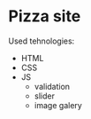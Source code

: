 # Pizza site


Used tehnologies:
  - HTML
  - CSS
  - JS
    - validation
    - slider
    - image galery
  
